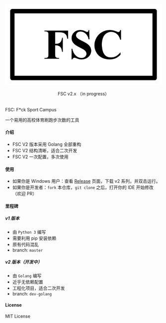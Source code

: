 <p align="center">
<img src="https://raw.githubusercontent.com/polichan/FSC/dev-golang/screenshots/FSC.png" alt="FSC" />
</p>
<p align="center">
FSC v2.x （in progress）
</p>

###### 
FSC: F*ck Sport Campus

一个易用的高校体育刷跑步次数的工具

#### 介绍
* FSC V2 版本采用 Golang 全部重构
* FSC V2 结构清晰，适合二次开发
* FSC V2 一次配置，多次使用

#### 使用

* 如果你是 Windows 用户：查看 [Release](https://github.com/polichan/SportCampus/releases) 页面，下载 v2 系列，并双击运行。
* 如果你是开发者：``fork`` 本仓库，``git clone`` 之后，打开你的 IDE 开始修改（欢迎 PR）

#### 里程碑
##### v1 版本
* 由 ``Python 3`` 编写
* 需要利用 pip 安装依赖
* 原有代码混乱
* branch: ``master``

##### v2 版本（开发中）
* 由 ``Golang`` 编写
* 近乎无依赖配置
* 工程化项目，适合二次开发
* branch: ``dev-golang``

#### License
MIT License
